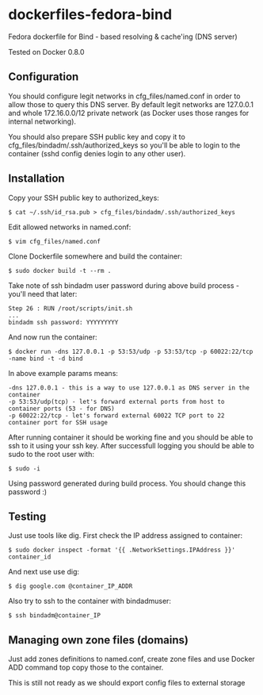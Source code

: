 dockerfiles-fedora-bind
========================

Fedora dockerfile for Bind - based resolving & cache'ing (DNS server)

Tested on Docker 0.8.0

Configuration
-----

You should configure legit networks in cfg_files/named.conf in order to allow
those to query this DNS server. By default legit networks are 127.0.0.1 and
whole 172.16.0.0/12 private network (as Docker uses those ranges for internal
networking).

You should also prepare SSH public key and copy it to cfg_files/bindadm/.ssh/authorized_keys
so you'll be able to login to the container (sshd config denies login to any
other user).

Installation
-----

Copy your SSH public key to authorized_keys:

    $ cat ~/.ssh/id_rsa.pub > cfg_files/bindadm/.ssh/authorized_keys

Edit allowed networks in named.conf:

    $ vim cfg_files/named.conf

Clone Dockerfile somewhere and build the container:

    $ sudo docker build -t --rm .

Take note of ssh bindadm user password during above build process - you'll
need that later:

    Step 26 : RUN /root/scripts/init.sh
    ...
    bindadm ssh password: YYYYYYYYY

And now run the container:

    $ docker run -dns 127.0.0.1 -p 53:53/udp -p 53:53/tcp -p 60022:22/tcp -name bind -t -d bind

In above example params means:

    -dns 127.0.0.1 - this is a way to use 127.0.0.1 as DNS server in the container
    -p 53:53/udp(tcp) - let's forward external ports from host to container ports (53 - for DNS)
    -p 60022:22/tcp - let's forward external 60022 TCP port to 22 container port for SSH usage

After running container it should be working fine and you should be able to ssh
to it using your ssh key. After successfull logging you should be able to sudo
to the root user with:

    $ sudo -i

Using password generated during build process. You should change this password
:)

Testing
-----

Just use tools like dig. First check the IP address assigned to container:

    $ sudo docker inspect -format '{{ .NetworkSettings.IPAddress }}' container_id

And next use use dig:

    $ dig google.com @container_IP_ADDR

Also try to ssh to the container with bindadmuser:

    $ ssh bindadm@container_IP

Managing own zone files (domains)
-----

Just add zones definitions to named.conf, create zone files and use Docker ADD
command top copy those to the container.

This is still not ready as we should export config files to external storage
